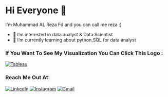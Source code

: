 # Hi Everyone 👋 
I'm Muhammad AL Reza Fd and you can call me reza :)
- 👀 I’m interested in data analyst & Data Scientist
- 🌱 I’m currently learning about python,SQL for data analyst

### If You Want To See My Visualization You Can Click This Logo : 
<a href="https://www.linkedin.com/in/mrezafd/" target="_blank"><img alt="Tableau" src="https://img.shields.io/badge/Tableau-E97627?style=for-the-badge&logo=Tableau&logoColor=white" /></a>

### Reach Me Out At:
<p>
  <a href="https://www.linkedin.com/in/mrezafd/" target="_blank"><img alt="LinkedIn" src="https://img.shields.io/badge/linkedin-%230077B5.svg?&style=for-the-badge&logo=linkedin&logoColor=white" /></a>
  <a href="https://www.instagram.com/mrezaafd/" target="_blank"><img alt="Instagram" src="https://img.shields.io/badge/instagram-%23E4405F.svg?&style=for-the-badge&logo=instagram&logoColor=white" /></a>    
  <a href="mailto:rezafahlopysd@gmail.com" target="_blank"><img alt="Gmail" src="https://img.shields.io/badge/gmail-D14836?&style=for-the-badge&logo=gmail&logoColor=white"/></a>    
</p>


